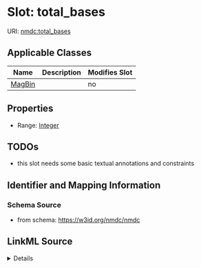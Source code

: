 # Slot: total_bases

URI: [nmdc:total_bases](https://w3id.org/nmdc/total_bases)



<!-- no inheritance hierarchy -->




## Applicable Classes

| Name | Description | Modifies Slot |
| --- | --- | --- |
[MagBin](MagBin.md) |  |  no  |







## Properties

* Range: [Integer](Integer.md)





## TODOs

* this slot needs some basic textual annotations and constraints

## Identifier and Mapping Information







### Schema Source


* from schema: https://w3id.org/nmdc/nmdc




## LinkML Source

<details>
```yaml
name: total_bases
todos:
- this slot needs some basic textual annotations and constraints
from_schema: https://w3id.org/nmdc/nmdc
rank: 1000
domain: MagBin
alias: total_bases
domain_of:
- MagBin
range: integer

```
</details>